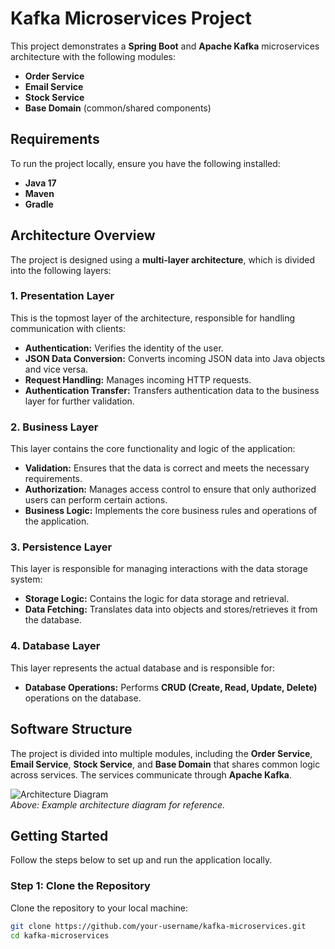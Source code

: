 # Kafka Microservices Project

This project demonstrates a **Spring Boot** and **Apache Kafka** microservices architecture with the following modules:

- **Order Service**
- **Email Service**
- **Stock Service**
- **Base Domain** (common/shared components)


## **Requirements**

To run the project locally, ensure you have the following installed:

- **Java 17**  
- **Maven**  
- **Gradle**  



## **Architecture Overview**

The project is designed using a **multi-layer architecture**, which is divided into the following layers:

### 1. **Presentation Layer**
This is the topmost layer of the architecture, responsible for handling communication with clients:

- **Authentication:** Verifies the identity of the user.
- **JSON Data Conversion:** Converts incoming JSON data into Java objects and vice versa.
- **Request Handling:** Manages incoming HTTP requests.
- **Authentication Transfer:** Transfers authentication data to the business layer for further validation.

### 2. **Business Layer**
This layer contains the core functionality and logic of the application:

- **Validation:** Ensures that the data is correct and meets the necessary requirements.
- **Authorization:** Manages access control to ensure that only authorized users can perform certain actions.
- **Business Logic:** Implements the core business rules and operations of the application.

### 3. **Persistence Layer**
This layer is responsible for managing interactions with the data storage system:

- **Storage Logic:** Contains the logic for data storage and retrieval.
- **Data Fetching:** Translates data into objects and stores/retrieves it from the database.

### 4. **Database Layer**
This layer represents the actual database and is responsible for:

- **Database Operations:** Performs **CRUD (Create, Read, Update, Delete)** operations on the database.


## **Software Structure**

The project is divided into multiple modules, including the **Order Service**, **Email Service**, **Stock Service**, and **Base Domain** that shares common logic across services. The services communicate through **Apache Kafka**.

![Architecture Diagram](image_link)  
*Above: Example architecture diagram for reference.*



## **Getting Started**

Follow the steps below to set up and run the application locally.

### Step 1: Clone the Repository

Clone the repository to your local machine:

```bash
git clone https://github.com/your-username/kafka-microservices.git
cd kafka-microservices
